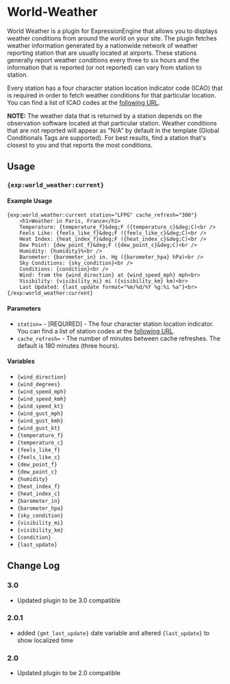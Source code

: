# World-Weather

World Weather is a plugin for ExpressionEngine that allows you to displays weather conditions from around the world on your site. The plugin fetches weather information generated by a nationwide network of weather reporting station that are usually located at airports. These stations generally report weather conditions every three to six hours and the information that is reported (or not reported) can vary from station to station.

Every station has a four character station location indicator code (ICAO) that is required in order to fetch weather conditions for that particular location. You can find a list of ICAO codes at the [following URL](http://weather.gov/tg/siteloc.shtml).

**NOTE:** The weather data that is returned by a station depends on the observation software located at that particular station. Weather conditions that are not reported will appear as "N/A" by default in the template (Global Conditionals Tags are supported). For best results, find a station that's closest to you and that reports the most conditions.

## Usage

### `{exp:world_weather:current}`

#### Example Usage

```
{exp:world_weather:current station="LFPG" cache_refresh="300"}
	<h1>Weather in Paris, France</h1>
	Temperature: {temperature_f}&deg;F ({temperature_c}&deg;C)<br />
	Feels Like: {feels_like_f}&deg;F ({feels_like_c}&deg;C)<br />
	Heat Index: {heat_index_f}&deg;F ({heat_index_c}&deg;C)<br />
	Dew Point: {dew_point_f}&deg;F ({dew_point_c}&deg;C)<br />
	Humidity: {humidity}%<br />
	Barometer: {barometer_in} in. Hg ({barometer_hpa} hPa)<br />
	Sky Conditions: {sky_condition}<br />
	Conditions: {condition}<br />
	Wind: from the {wind_direction} at {wind_speed_mph} mph<br>
	Visibility: {visibility_mi} mi ({visibility_km} km)<br>
	Last Updated: {last_update format="%m/%d/%Y %g:%i %a"}<br>
{/exp:world_weather:current}
```	

#### Parameters

- `station=` - [REQUIRED] - The four character station location indicator. You can find a list of station codes at the [following URL](http://weather.gov/tg/siteloc.shtml).
- `cache_refresh=` - The number of minutes between cache refreshes. The default is 180 minutes (three hours).

#### Variables

- `{wind_direction}`
- `{wind_degrees}`
- `{wind_speed_mph}`
- `{wind_speed_kmh}`
- `{wind_speed_kt}`
- `{wind_gust_mph}`
- `{wind_gust_kmh}`
- `{wind_gust_kt}`
- `{temperature_f}`
- `{temperature_c}`
- `{feels_like_f}`
- `{feels_like_c}`
- `{dew_point_f}`
- `{dew_point_c}`
- `{humidity}`
- `{heat_index_f}`
- `{heat_index_c}`
- `{barometer_in}`
- `{barometer_hpa}`
- `{sky_condition}`
- `{visibility_mi}`
- `{visibility_km}`
- `{condition}`
- `{last_update}`

## Change Log

### 3.0

- Updated plugin to be 3.0 compatible

### 2.0.1

- added `{gmt_last_update}` date variable and altered `{last_update}` to show localized time

### 2.0

- Updated plugin to be 2.0 compatible

